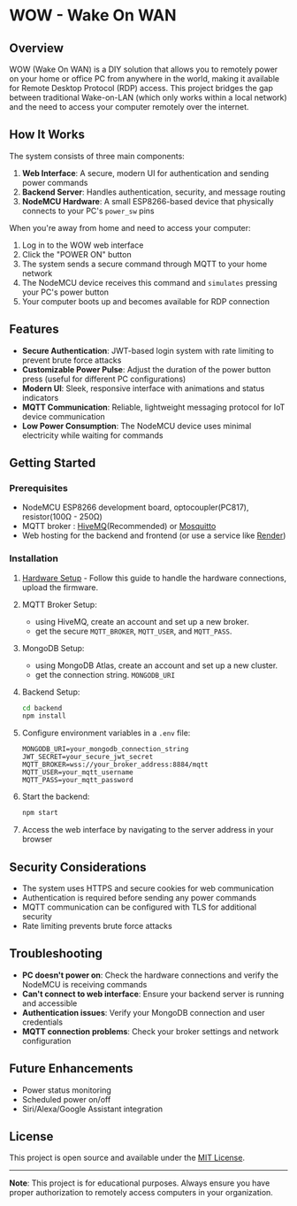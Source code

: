 # WOW - Wake On WAN

## Overview

WOW (Wake On WAN) is a DIY solution that allows you to remotely power on your home or office PC from anywhere in the world, making it available for Remote Desktop Protocol (RDP) access. This project bridges the gap between traditional Wake-on-LAN (which only works within a local network) and the need to access your computer remotely over the internet.

## How It Works

The system consists of three main components:

1. **Web Interface**: A secure, modern UI for authentication and sending power commands
2. **Backend Server**: Handles authentication, security, and message routing
3. **NodeMCU Hardware**: A small ESP8266-based device that physically connects to your PC's `power_sw` pins

When you're away from home and need to access your computer:
1. Log in to the WOW web interface
2. Click the "POWER ON" button
3. The system sends a secure command through MQTT to your home network
4. The NodeMCU device receives this command and `simulates` pressing your PC's power button
5. Your computer boots up and becomes available for RDP connection

## Features

- **Secure Authentication**: JWT-based login system with rate limiting to prevent brute force attacks
- **Customizable Power Pulse**: Adjust the duration of the power button press (useful for different PC configurations)
- **Modern UI**: Sleek, responsive interface with animations and status indicators
- **MQTT Communication**: Reliable, lightweight messaging protocol for IoT device communication
- **Low Power Consumption**: The NodeMCU device uses minimal electricity while waiting for commands

## Getting Started

### Prerequisites

- NodeMCU ESP8266 development board, optocoupler(PC817), resistor(100Ω - 250Ω)
- MQTT broker : [HiveMQ](https://www.hivemq.com/products/mqtt-cloud-broker/)(Recommended) or [Mosquitto](https://mosquitto.org/)
- Web hosting for the backend and frontend (or use a service like [Render](https://render.com/))

### Installation

1. [Hardware Setup](hardware-setup.md) - Follow this guide to handle the hardware connections, upload the firmware.
2. MQTT Broker Setup:
   - using HiveMQ, create an account and set up a new broker.
    - get the secure `MQTT_BROKER`, `MQTT_USER`, and `MQTT_PASS`.

3. MongoDB Setup:
   - using MongoDB Atlas, create an account and set up a new cluster.
   - get the connection string. `MONGODB_URI`
4. Backend Setup:
   ```bash
   cd backend
   npm install
   ```
5. Configure environment variables in a `.env` file:
   ```
   MONGODB_URI=your_mongodb_connection_string
   JWT_SECRET=your_secure_jwt_secret
   MQTT_BROKER=wss://your_broker_address:8884/mqtt
   MQTT_USER=your_mqtt_username
   MQTT_PASS=your_mqtt_password
   ```
6. Start the backend:
   ```bash
   npm start
   ```
7. Access the web interface by navigating to the server address in your browser

## Security Considerations

- The system uses HTTPS and secure cookies for web communication
- Authentication is required before sending any power commands
- MQTT communication can be configured with TLS for additional security
- Rate limiting prevents brute force attacks

## Troubleshooting

- **PC doesn't power on**: Check the hardware connections and verify the NodeMCU is receiving commands
- **Can't connect to web interface**: Ensure your backend server is running and accessible
- **Authentication issues**: Verify your MongoDB connection and user credentials
- **MQTT connection problems**: Check your broker settings and network configuration

## Future Enhancements

- Power status monitoring
- Scheduled power on/off
- Siri/Alexa/Google Assistant integration

## License

This project is open source and available under the [MIT License](LICENSE).

---

**Note**: This project is for educational purposes. Always ensure you have proper authorization to remotely access computers in your organization.